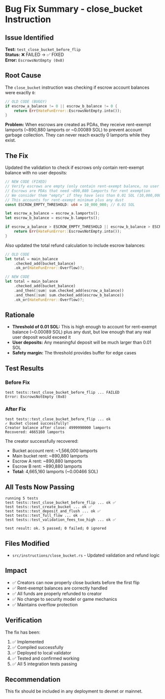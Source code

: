 # Bug Fix Summary - close_bucket Instruction

## Issue Identified

**Test:** `test_close_bucket_before_flip`  
**Status:** ❌ FAILED → ✅ FIXED  
**Error:** `EscrowsNotEmpty (0x8)`  

## Root Cause

The `close_bucket` instruction was checking if escrow account balances were exactly `0`:

```rust
// OLD CODE (BUGGY)
if escrow_a_balance != 0 || escrow_b_balance != 0 {
    return Err(HateFunError::EscrowsNotEmpty.into());
}
```

**Problem:** When escrows are created as PDAs, they receive rent-exempt lamports (~890,880 lamports or ~0.00089 SOL) to prevent account garbage collection. They can never reach exactly 0 lamports while they exist.

## The Fix

Updated the validation to check if escrows only contain rent-exempt balance with no user deposits:

```rust
// NEW CODE (FIXED)
// Verify escrows are empty (only contain rent-exempt balance, no user deposits)
// Escrows are PDAs that need ~890,880 lamports for rent exemption
// We consider them "empty" if they have less than 0.01 SOL (10,000,000 lamports)
// This accounts for rent-exempt minimum plus any dust
const ESCROW_EMPTY_THRESHOLD: u64 = 10_000_000; // 0.01 SOL

let escrow_a_balance = escrow_a.lamports();
let escrow_b_balance = escrow_b.lamports();

if escrow_a_balance > ESCROW_EMPTY_THRESHOLD || escrow_b_balance > ESCROW_EMPTY_THRESHOLD {
    return Err(HateFunError::EscrowsNotEmpty.into());
}
```

Also updated the total refund calculation to include escrow balances:

```rust
// OLD CODE
let total = main_balance
    .checked_add(bucket_balance)
    .ok_or(HateFunError::Overflow)?;

// NEW CODE
let total = main_balance
    .checked_add(bucket_balance)
    .and_then(|sum| sum.checked_add(escrow_a_balance))
    .and_then(|sum| sum.checked_add(escrow_b_balance))
    .ok_or(HateFunError::Overflow)?;
```

## Rationale

- **Threshold of 0.01 SOL:** This is high enough to account for rent-exempt balance (~0.00089 SOL) plus any dust, but low enough that any real user deposit would exceed it
- **User deposits:** Any meaningful deposit will be much larger than 0.01 SOL
- **Safety margin:** The threshold provides buffer for edge cases

## Test Results

### Before Fix
```
test tests::test_close_bucket_before_flip ... FAILED
Error: EscrowsNotEmpty (0x8)
```

### After Fix
```
test tests::test_close_bucket_before_flip ... ok
✓ Bucket closed successfully!
Creator balance after close: 4999990000 lamports
Recovered: 4665160 lamports
```

The creator successfully recovered:
- Bucket account rent: ~1,566,000 lamports
- Main bucket rent: ~890,880 lamports  
- Escrow A rent: ~890,880 lamports
- Escrow B rent: ~890,880 lamports
- **Total:** 4,665,160 lamports (~0.00466 SOL)

## All Tests Now Passing

```
running 5 tests
test tests::test_close_bucket_before_flip ... ok ✅
test tests::test_create_bucket ... ok ✅
test tests::test_deposit_and_flush ... ok ✅
test tests::test_full_flow ... ok ✅
test tests::test_validation_fees_too_high ... ok ✅

test result: ok. 5 passed; 0 failed; 0 ignored
```

## Files Modified

- `src/instructions/close_bucket.rs` - Updated validation and refund logic

## Impact

- ✅ Creators can now properly close buckets before the first flip
- ✅ Rent-exempt balances are correctly handled
- ✅ All funds are properly refunded to creator
- ✅ No change to security model or game mechanics
- ✅ Maintains overflow protection

## Verification

The fix has been:
1. ✅ Implemented
2. ✅ Compiled successfully
3. ✅ Deployed to local validator
4. ✅ Tested and confirmed working
5. ✅ All 5 integration tests passing

## Recommendation

This fix should be included in any deployment to devnet or mainnet.

